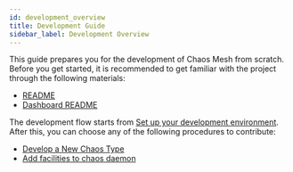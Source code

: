 ```yaml
---
id: development_overview
title: Development Guide
sidebar_label: Development Overview
---
```


This guide prepares you for the development of Chaos Mesh from scratch. Before you get started, it is recommended to get familiar with the project through the following materials:

- [README](https://github.com/chaos-mesh/chaos-mesh/blob/master/README.md)
- [Dashboard README](https://github.com/chaos-mesh/chaos-mesh/blob/master/ui/README.md)

The development flow starts from [Set up your development environment](setup_env.md). After this, you can choose any of the following procedures to contribute:

- [Develop a New Chaos Type](dev_hello_world.md)
- [Add facilities to chaos daemon](add_chaos_daemon.md)
